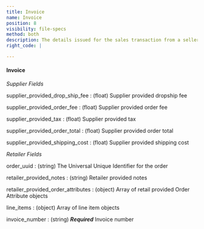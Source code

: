 ```yaml
---
title: Invoice
name: Invoice
position: 8
visibility: file-specs
method: both
description: The details issued for the sales transaction from a seller to a buyer.
right_code: |

---
```


#### Invoice
_Supplier Fields_

supplier_provided_drop_ship_fee
: (float) Supplier provided dropship fee

supplier_provided_order_fee
: (float) Supplier provided order fee

supplier_provided_tax
: (float) Supplier provided tax

supplier_provided_order_total
: (float) Supplier provided order total

supplier_provided_shipping_cost
: (float) Supplier provided shipping cost

_Retailer Fields_

order_uuid
: (string) The Universal Unique Identifier for the order

retailer_provided_notes
: (string) Retailer provided notes

retailer_provided_order_attributes
: (object) Array of retail provided Order Attribute objects

line_items
: (object) Array of line item objects

invoice_number
: (string) ***Required*** Invoice number


